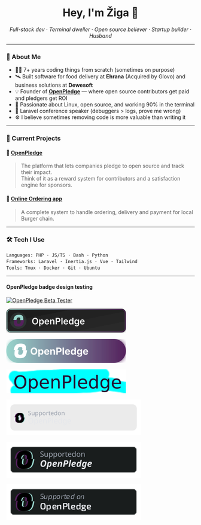 <h1 align="center">Hey, I'm Žiga 👋</h1>
<p align="center">
  <em>Full-stack dev · Terminal dweller · Open source believer · Startup builder · Husband</em>
</p>

---

### 🧠 About Me

- 👨‍💻 7+ years coding things from scratch (sometimes on purpose)
- 🛰 Built software for food delivery at <b>Ehrana</b> (Acquired by Glovo) and business solutions at <b>Dewesoft</b>
- 💡 Founder of <a href="https://openpledge.io" target="_blank"><b>OpenPledge</b></a> — where open source contributors get paid and pledgers get ROI
- 🐧 Passionate about Linux, open source, and working 90% in the terminal
- 🎤 Laravel conference speaker (debuggers > logs, prove me wrong)
- ⚙️ I believe sometimes removing code is more valuable than writing it

---

### 💼 Current Projects

#### 🚀 [OpenPledge](https://openpledge.io)
> The platform that lets companies pledge to open source and track their impact.  
> Think of it as a reward system for contributors and a satisfaction engine for sponsors.

#### 🧠 [Online Ordering app](https://order.hoodburger.si)
> A complete system to handle ordering, delivery and payment for local Burger chain.

---

### 🛠️ Tech I Use

```bash
Languages: PHP · JS/TS · Bash · Python
Frameworks: Laravel · Inertia.js · Vue · Tailwind
Tools: Tmux · Docker · Git · Ubuntu
```

----

#### OpenPledge badge design testing

[![OpenPledge Beta Tester](https://img.shields.io/badge/OpenPledge-Beta%20Tester-blueviolet?style=for-the-badge&logo=github&logoColor=white)](https://openpledge.io/beta-testers)



[![OpenPledge](https://raw.githubusercontent.com/zigcBenx/weather-app/2add2efa93bfd5abbc28ee72997d56de2331bb11/openpledge_badge_dark.svg)](https://openpledge.io)

[![OpenPledge](https://raw.githubusercontent.com/zigcBenx/weather-app/2add2efa93bfd5abbc28ee72997d56de2331bb11/openpledge_badge1.svg)](https://openpledge.io)


[![OpenPledge](https://raw.githubusercontent.com/zigcBenx/weather-app/72906b4dd7315e1bdf532291572da2b12dada6f4/motion_shine(1)(1).svg)](https://openpledge.io)

[![OpenPledge](https://raw.githubusercontent.com/zigcBenx/weather-app/6a9f6e2090226e24e3017142a24d55fb607c42e8/ablblbl(1).svg)](https://openpledge.io)

[![OpenPledge](https://raw.githubusercontent.com/zigcBenx/weather-app/afad06da9e95c32639c72616230b43ac8977eab1/ablblbl(2).svg)](https://openpledge.io)

[![OpenPledge](https://raw.githubusercontent.com/zigcBenx/weather-app/ff8ab3b35353253e3c65d2bd9f926fcf229f92c1/ablblbl(4).svg)](https://openpledge.io)


